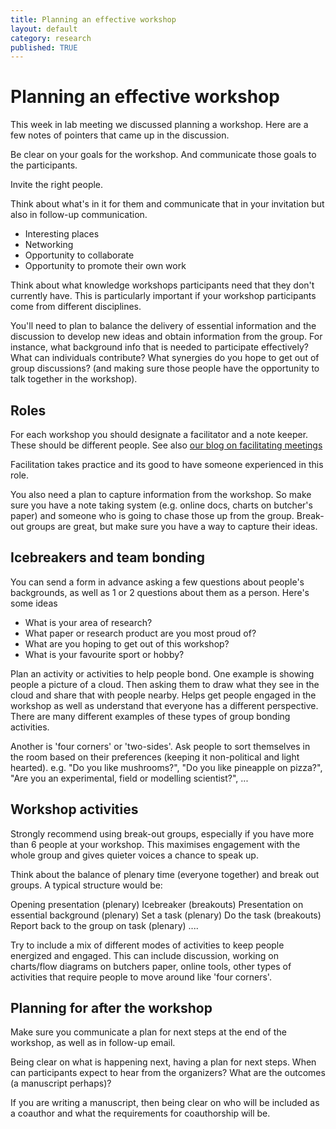 ```yaml
---
title: Planning an effective workshop
layout: default
category: research
published: TRUE
---
```


# Planning an effective workshop
 
This week in lab meeting we discussed planning a workshop. Here are a few notes of pointers that came up in the discussion. 

Be clear on your goals for the workshop. And communicate those goals to the participants. 

Invite the right people. 

Think about what's in it for them and communicate that in your invitation but also in follow-up communication. 
- Interesting places
- Networking
- Opportunity to collaborate
- Opportunity to promote their own work

Think about what knowledge workshops participants need that they don't currently have. This is particularly important if your workshop participants come from different disciplines. 

You'll need to plan to balance the delivery of essential information and the discussion to develop new ideas and obtain information from the group. For instance, what background info that is needed to participate effectively? What can individuals contribute? What synergies do you hope to get out of group discussions? (and making sure those people have the opportunity to talk together in the workshop). 

## Roles

For each workshop you should designate a facilitator and a note keeper. These should be different people. See also [our blog on facilitating meetings](https://www.seascapemodels.org/research/2025/08/21/quick-tips-for-faciltating-meetings.html)

Facilitation takes practice and its good to have someone experienced in this role. 

You also need a plan to capture information from the workshop. So make sure you have a note taking system (e.g. online docs, charts on butcher's paper) and someone who is going to chase those up from the group. Break-out groups are great, but make sure you have a way to capture their ideas. 

## Icebreakers and team bonding 

You can send a form in advance asking a few questions about people's backgrounds, as well as 1 or 2 questions about them as a person. Here's some ideas
- What is your area of research?
- What paper or research product are you most proud of? 
- What are you hoping to get out of this workshop? 
- What is your favourite sport or hobby? 

Plan an activity or activities to help people bond. One example is showing people a picture of a cloud. Then asking them to draw what they see in the cloud and share that with people nearby. Helps get people engaged in the workshop as well as understand that everyone has a different perspective. There are many different examples of these types of group bonding activities. 

Another is 'four corners' or 'two-sides'. Ask people to sort themselves in the room based on their preferences (keeping it non-political and light hearted). e.g. "Do you like mushrooms?", "Do you like pineapple on pizza?", "Are you an experimental, field or modelling scientist?", ...

## Workshop activities

Strongly recommend using break-out groups, especially if you have more than 6 people at your workshop. This maximises engagement with the whole group and gives quieter voices a chance to speak up. 

Think about the balance of plenary time (everyone together) and break out groups. A typical structure would be: 

Opening presentation (plenary)
Icebreaker (breakouts)
Presentation on essential background (plenary)
Set a task (plenary)
Do the task (breakouts)
Report back to the group on task (plenary)
....

Try to include a mix of different modes of activities to keep people energized and engaged. This can include discussion, working on charts/flow diagrams on butchers paper, online tools, other types of activities that require people to move around like 'four corners'. 

## Planning for after the workshop

Make sure you communicate a plan for next steps at the end of the workshop, as well as in follow-up email. 

Being clear on what is happening next, having a plan for next steps. When can participants expect to hear from the organizers? What are the outcomes (a manuscript perhaps)? 

If you are writing a manuscript, then being clear on who will be included as a coauthor and what the requirements for coauthorship will be. 

